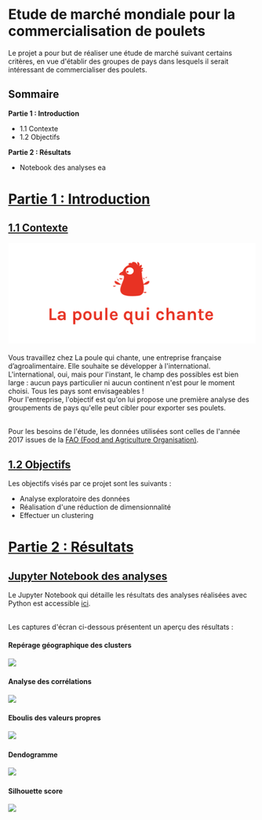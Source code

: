 # Etude de marché mondiale pour la commercialisation de poulets
Le projet a pour but de réaliser une étude de marché suivant certains critères, en vue d'établir des groupes de pays dans lesquels il serait intéressant de commercialiser
des poulets.
## Sommaire
 **Partie 1 : Introduction**
 - 1.1 Contexte
 - 1.2 Objectifs
  
**Partie 2 : Résultats**
 - Notebook des analyses
 ea
# <u> Partie 1 : Introduction</u>

## <u>1.1 Contexte</u>
![](https://github.com/kodjosteve/Etude_de_marche_commercialisation_de_poulets/blob/main/Donn%C3%A9es%20d'entr%C3%A9e/Logo%20La_poule_qui_chante.png)
 <br><br>Vous travaillez chez La poule qui chante, une entreprise française d’agroalimentaire. Elle souhaite se développer à l'international. L'international, oui, mais pour l'instant, le champ des possibles est bien large : aucun pays particulier ni aucun continent n'est pour le moment choisi. Tous les pays sont envisageables !
<br>Pour l'entreprise, l'objectif est qu'on lui propose une première analyse des groupements de pays qu'elle peut cibler pour exporter ses poulets.

<br>Pour les besoins de l'étude, les données utilisées sont celles de l'année 2017 issues de la [FAO (Food and Agriculture Organisation)](https://www.fao.org/faostat/fr/#data).

## <u>1.2 Objectifs</u>
Les objectifs visés par ce projet sont les suivants : <br>
 - Analyse exploratoire des données
 - Réalisation d'une réduction de dimensionnalité
 - Effectuer un clustering 
 

# <u> Partie 2 : Résultats</u>

## <u>Jupyter Notebook des analyses</u>
Le Jupyter Notebook qui détaille les résultats des analyses réalisées avec Python est accessible [ici](https://github.com/kodjosteve/Etude_de_marche_commercialisation_de_poulets/blob/main/Etude_de_march%C3%A9_vente_de_poulets.ipynb).

<br> Les captures d'écran ci-dessous présentent un aperçu des résultats : <br>
#### Repérage géographique des clusters <br>
![](https://github.com/kodjosteve/Etude_de_marche_commercialisation_de_poulets/blob/main/R%C3%A9sultats/Repartition_geographique_kmeans.png)
#### Analyse des corrélations <br>
![](https://github.com/kodjosteve/Etude_de_marche_commercialisation_de_poulets/blob/main/R%C3%A9sultats/matrice_correlation_finale.png)
#### Eboulis des valeurs propres <br>
![](https://github.com/kodjosteve/Etude_de_marche_commercialisation_de_poulets/blob/main/R%C3%A9sultats/Eboulis_des_valeurs_propres.png)
#### Dendogramme <br>
![](https://github.com/kodjosteve/Etude_de_marche_commercialisation_de_poulets/blob/main/R%C3%A9sultats/dendrogramme.png)
#### Silhouette score <br>
![](https://github.com/kodjosteve/Etude_de_marche_commercialisation_de_poulets/blob/main/R%C3%A9sultats/Silhouette%20score.png)

